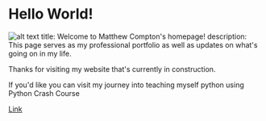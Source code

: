 # Hello World!
![alt text](https://github.com/matta174/Matthew_Compton/source/images/ "Here's me standing in a doorway.")
title: Welcome to Matthew Compton's homepage!
description: This page serves as my professional portfolio as well as updates on what's going on in my life.



Thanks for visiting my website that's currently in construction.

If you'd like you can visit my journey into teaching myself python using Python Crash Course

[Link](https://matta174.github.io/python_practice/)